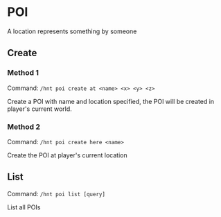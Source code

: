 # POI

A location represents something by someone

## Create

### Method 1

Command: `/hnt poi create at <name> <x> <y> <z>`

Create a POI with name and location specified, the POI will be created in player's current world.

### Method 2

Command: `/hnt poi create here <name>`

Create the POI at player's current location

## List

Command: `/hnt poi list [query]`

List all POIs
